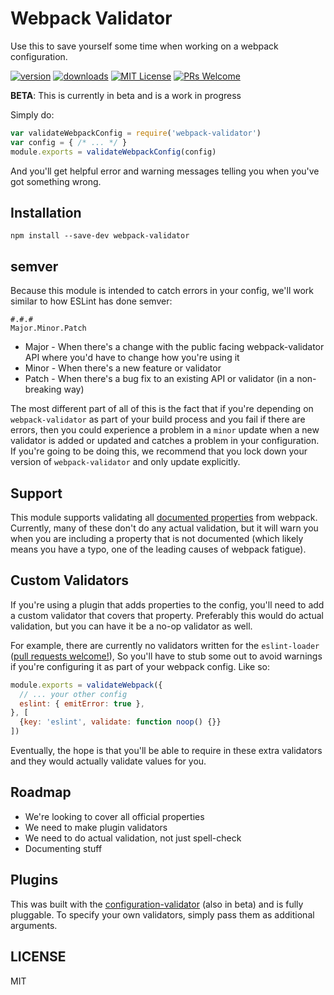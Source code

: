 # Webpack Validator

Use this to save yourself some time when working on a webpack configuration.

[![version](https://img.shields.io/npm/v/webpack-validator.svg?style=flat-square)](http://npm.im/webpack-validator)
[![downloads](https://img.shields.io/npm/dm/webpack-validator.svg?style=flat-square)](http://npm-stat.com/charts.html?package=webpack-validator&from=2015-08-01)
[![MIT License](https://img.shields.io/npm/l/webpack-validator.svg?style=flat-square)](http://opensource.org/licenses/MIT)
[![PRs Welcome](https://img.shields.io/badge/PRs-welcome-brightgreen.svg?style=flat-square)](http://makeapullrequest.com)

**BETA**: This is currently in beta and is a work in progress

Simply do:

```javascript
var validateWebpackConfig = require('webpack-validator')
var config = { /* ... */ }
module.exports = validateWebpackConfig(config)
```

And you'll get helpful error and warning messages telling you when you've got something wrong.

## Installation

```
npm install --save-dev webpack-validator
```

## semver

Because this module is intended to catch errors in your config, we'll work similar to how ESLint has done semver:

```
#.#.#
Major.Minor.Patch
```

- Major - When there's a change with the public facing webpack-validator API where you'd have to change how you're using it
- Minor - When there's a new feature or validator
- Patch - When there's a bug fix to an existing API or validator (in a non-breaking way)

The most different part of all of this is the fact that if you're depending on `webpack-validator` as part of your build process and you fail if there are errors, then you could experience a problem in a `minor` update when a new validator is added or updated and catches a problem in your configuration. If you're going to be doing this, we recommend that you lock down your version of `webpack-validator` and only update explicitly.

## Support

This module supports validating all [documented properties](http://webpack.github.io/docs/configuration.html) from webpack.
Currently, many of these don't do any actual validation, but it will warn you when you are including a property that is not
documented (which likely means you have a typo, one of the leading causes of webpack fatigue).

## Custom Validators

If you're using a plugin that adds properties to the config, you'll need to add a custom validator that covers that property.
Preferably this would do actual validation, but you can have it be a no-op validator as well.

For example, there are currently no validators written for the `eslint-loader` ([pull requests welcome!](http://makeapullrequest.com)),
So you'll have to stub some out to avoid warnings if you're configuring it as part of your webpack config. Like so:

```javascript
module.exports = validateWebpack({
  // ... your other config
  eslint: { emitError: true },
}, [
  {key: 'eslint', validate: function noop() {}}
])
```

Eventually, the hope is that you'll be able to require in these extra validators and they would actually validate values for you.

## Roadmap

- We're looking to cover all official properties
- We need to make plugin validators
- We need to do actual validation, not just spell-check
- Documenting stuff

## Plugins

This was built with the [configuration-validator](https://github.com/kentcdodds/configuration-validator)
(also in beta) and is fully pluggable. To specify your own validators, simply pass them as additional
arguments.

## LICENSE

MIT

